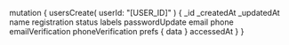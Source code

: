 mutation {
    usersCreate(
        userId: "[USER_ID]"
    ) {
        _id
        _createdAt
        _updatedAt
        name
        registration
        status
        labels
        passwordUpdate
        email
        phone
        emailVerification
        phoneVerification
        prefs {
            data
        }
        accessedAt
    }
}
